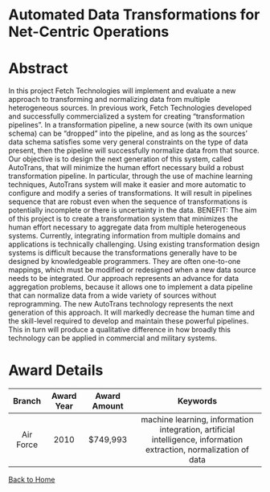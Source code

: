 
Automated Data Transformations for Net-Centric Operations
=========================================================

# Abstract


In this project Fetch Technologies will implement and evaluate a new approach to transforming and normalizing data from multiple heterogeneous sources.  In previous work, Fetch Technologies developed and successfully commercialized a system for creating “transformation pipelines”.   In a transformation pipeline, a new source (with its own unique schema) can be “dropped” into the pipeline, and as long as the sources’ data schema satisfies some very general constraints on the type of data present, then the pipeline will successfully normalize data from that source.  Our objective is to design the next generation of this system, called AutoTrans, that will minimize the human effort necessary build a robust transformation pipeline. In particular, through the use of machine learning techniques, AutoTrans system will make it easier and more automatic to configure and modify a series of transformations.   It will result in pipelines sequence that are robust even when the sequence of transformations is potentially incomplete or there is uncertainty in the data.  BENEFIT:  The aim of this project is to create a transformation system that minimizes the human effort necessary to aggregate data from multiple heterogeneous systems. Currently, integrating information from multiple domains and applications is technically challenging.  Using existing transformation design systems is difficult because the transformations generally have to be designed by knowledgeable programmers. They are often one-to-one mappings, which must be modified or redesigned when a new data source needs to be integrated.  Our approach represents an advance for data aggregation problems, because it allows one to implement a data pipeline that can normalize data from a wide variety of sources without reprogramming.   The new AutoTrans technology represents the next generation of this approach.  It will markedly decrease the human time and the skill-level required to develop and maintain these powerful pipelines. This in turn will produce a qualitative difference in how broadly this technology can be applied in commercial and military systems.  

# Award Details

|Branch|Award Year|Award Amount|Keywords|
| :---: | :---: | :---: | :---: |
|Air Force|2010|$749,993|machine learning, information integration, artificial intelligence, information extraction, normalization of data|
  
  


[Back to Home](https://github.com/chrischow/dod_sbir_awards/Reports/DJ/#1319)